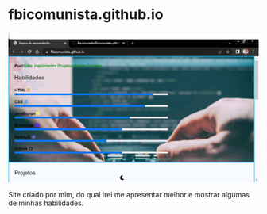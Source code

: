 # fbicomunista.github.io

<img src="ImagemSite.jpg" alt="Imagem do sit">

Site criado por mim, do qual irei me apresentar melhor e mostrar algumas de minhas habilidades.
